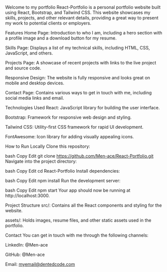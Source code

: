 Welcome to my portfolio
React-Portfolio is a personal portfolio website built using React, Bootstrap, and Tailwind CSS. This website showcases my skills, projects, and other relevant details, providing a great way to present my work to potential clients or employers.

Features
Home Page: Introduction to who I am, including a hero section with a profile image and a download button for my resume.

Skills Page: Displays a list of my technical skills, including HTML, CSS, JavaScript, and others.

Projects Page: A showcase of recent projects with links to the live project and source code.

Responsive Design: The website is fully responsive and looks great on mobile and desktop devices.

Contact Page: Contains various ways to get in touch with me, including social media links and email.

Technologies Used
React: JavaScript library for building the user interface.

Bootstrap: Framework for responsive web design and styling.

Tailwind CSS: Utility-first CSS framework for rapid UI development.

FontAwesome: Icon library for adding visually appealing icons.

How to Run Locally
Clone this repository:

bash
Copy
Edit
git clone https://github.com/Men-ace/React-Portfolio.git
Navigate into the project directory:

bash
Copy
Edit
cd React-Portfolio
Install dependencies:

bash
Copy
Edit
npm install
Run the development server:

bash
Copy
Edit
npm start
Your app should now be running at http://localhost:3000.

Project Structure
src/: Contains all the React components and styling for the website.

assets/: Holds images, resume files, and other static assets used in the portfolio.

Contact
You can get in touch with me through the following channels:

LinkedIn: @Men-ace

GitHub: @Men-ace

Email: myemail@dentedcode.com

